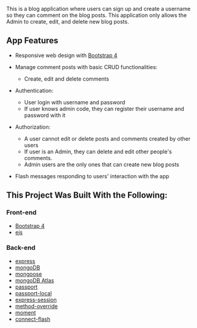 This is a blog application where users can sign up and create a username so they can comment on the blog posts. This application only allows the Admin to create, edit, and delete new blog posts.

## App Features

* Responsive web design with [Bootstrap 4](https://getbootstrap.com/docs/4.3/getting-started/introduction/)

* Manage comment posts with basic CRUD functionalities:

  * Create, edit and delete comments


* Authentication:
  
  * User login with username and password
  * If user knows admin code, they can register their username and password with it


* Authorization:

  * A user cannot edit or delete posts and comments created by other users
  * If user is an Admin, they can delete and edit other people's comments. 
  * Admin users are the only ones that can create new blog posts

* Flash messages responding to users' interaction with the app

## This Project Was Built With the Following:

### Front-end

* [Bootstrap 4](https://getbootstrap.com/docs/4.3/getting-started/introduction/)
* [ejs](http://ejs.co/)

### Back-end

* [express](https://expressjs.com/)
* [mongoDB](https://www.mongodb.com/)
* [mongoose](http://mongoosejs.com/)
* [mongoDB Atlas](https://www.mongodb.com/cloud/atlas)
* [passport](http://www.passportjs.org/)
* [passport-local](https://github.com/jaredhanson/passport-local#passport-local)
* [express-session](https://github.com/expressjs/session#express-session)
* [method-override](https://github.com/expressjs/method-override#method-override)
* [moment](https://momentjs.com/)
* [connect-flash](https://github.com/jaredhanson/connect-flash#connect-flash)